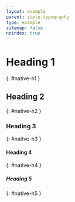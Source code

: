 ```yaml
---
layout: example
parent: style.typography
type: example
sitemap: false
noindex: true
---
```


# Heading 1
{: #native-h1 }

## Heading 2
{: #native-h2 }

### Heading 3
{: #native-h3 }

#### Heading 4
{: #native-h4 }

##### Heading 5
{: #native-h5 }
